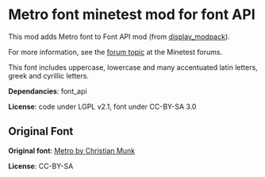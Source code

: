 # Metro font minetest mod for font API

This mod adds Metro font to Font API mod (from [display_modpack](https://github.com/pyrollo/display_modpack)).

For more information, see the [forum topic](https://forum.minetest.net/viewtopic.php?t=13563) at the Minetest forums.
 
This font includes uppercase, lowercase and many accentuated latin letters, greek and cyrillic letters.
 
**Dependancies**: font_api

**License**: code under LGPL v2.1, font under CC-BY-SA 3.0

## Original Font

**Original font**: [Metro by Christian Munk](https://fontstruct.com/fontstructions/show/723864/metro_sans)

**License**: CC-BY-SA
